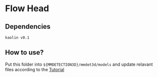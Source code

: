 # Flow Head

## Dependencies

```
kaolin v0.1
```

## How to use?

Put this folder into `${MMDETECTION3D}/mmdet3d/models` and update relavant files according to the [Tutorial](https://github.com/open-mmlab/mmdetection3d/blob/master/docs/tutorials/customize_models.md)
